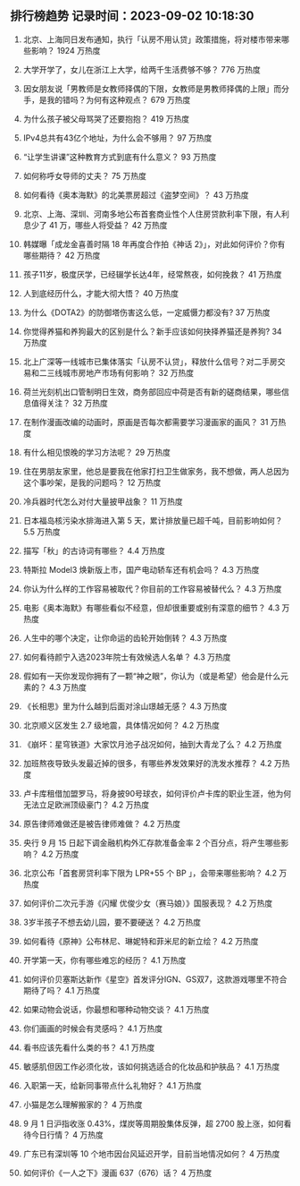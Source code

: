 
## 排行榜趋势 记录时间：2023-09-02 10:18:30
  
  1. 北京、上海同日发布通知，执行「认房不用认贷」政策措施，将对楼市带来哪些影响？ 1924 万热度
    
  2. 大学开学了，女儿在浙江上大学，给两千生活费够不够？ 776 万热度
    
  3. 因女朋友说「男教师是女教师择偶的下限，女教师是男教师择偶的上限」而分手，是我的错吗？为何有这种观点？ 679 万热度
    
  4. 为什么孩子被父母骂哭了还要抱抱？ 419 万热度
    
  5. IPv4总共有43亿个地址，为什么会不够用？ 97 万热度
    
  6. “让学生讲课”这种教育方式到底有什么意义？ 93 万热度
    
  7. 如何称呼女导师的丈夫？ 75 万热度
    
  8. 如何看待《奥本海默》的北美票房超过《盗梦空间》？ 43 万热度
    
  9. 北京、上海、深圳、河南多地公布首套商业性个人住房贷款利率下限，有人利息少了 41 万，哪些人将受益？ 42 万热度
    
  10. 韩媒曝「成龙金喜善时隔 18 年再度合作拍《神话 2》」，对此如何评价？你有哪些期待？ 42 万热度
    
  11. 孩子11岁，极度厌学，已经辍学长达4年，经常熬夜，如何挽救？ 41 万热度
    
  12. 人到底经历什么，才能大彻大悟？ 40 万热度
    
  13. 为什么《DOTA2》的防御塔伤害这么低，一定威慑力都没有? 37 万热度
    
  14. 你觉得养猫和养狗最大的区别是什么？新手应该如何抉择养猫还是养狗? 34 万热度
    
  15. 北上广深等一线城市已集体落实「认房不认贷」，释放什么信号？对二手房交易和二三线城市房地产市场有何影响？ 32 万热度
    
  16. 荷兰光刻机出口管制明日生效，商务部回应中荷是否有新的磋商结果，哪些信息值得关注？ 32 万热度
    
  17. 在制作漫画改编的动画时，原画是否每次都需要学习漫画家的画风？ 31 万热度
    
  18. 有什么相见恨晚的学习方法呢？ 29 万热度
    
  19. 住在男朋友家里，他总是要我在他家打扫卫生做家务，我不想做，两人总因为这个事吵架，是我的问题吗？ 12 万热度
    
  20. 冷兵器时代怎么对付大量披甲战象？ 11 万热度
    
  21. 日本福岛核污染水排海进入第 5 天，累计排放量已超千吨，目前影响如何？ 5.5 万热度
    
  22. 描写「秋」的古诗词有哪些？ 4.4 万热度
    
  23. 特斯拉 Model3 焕新版上市，国产电动轿车还有机会吗？ 4.3 万热度
    
  24. 你认为什么样的工作容易被取代？你目前的工作容易被替代么？ 4.3 万热度
    
  25. 电影《奥本海默》有哪些看似不经意，但却很重要或别有深意的细节？ 4.3 万热度
    
  26. 人生中的哪个决定，让你命运的齿轮开始倒转？ 4.3 万热度
    
  27. 如何看待颜宁入选2023年院士有效候选人名单？ 4.3 万热度
    
  28. 假如有一天你发现你拥有了一颗“神之眼”，你认为（或是希望）他会是什么元素的？ 4.3 万热度
    
  29. 《长相思》里为什么越到后面对涂山璟越无感？ 4.3 万热度
    
  30. 北京顺义区发生 2.7 级地震，具体情况如何？ 4.2 万热度
    
  31. 《崩坏：星穹铁道》大家饮月池子战况如何，抽到大青龙了么？ 4.2 万热度
    
  32. 加班熬夜导致头发最近掉的很多，有哪些养发效果好的洗发水推荐？ 4.2 万热度
    
  33. 卢卡库租借加盟罗马，将身披90号球衣，如何评价卢卡库的职业生涯，他为何无法立足欧洲顶级豪门？ 4.2 万热度
    
  34. 原告律师难做还是被告律师难做？ 4.2 万热度
    
  35. 央行 9 月 15 日起下调金融机构外汇存款准备金率 2 个百分点，将产生哪些影响？ 4.2 万热度
    
  36. 北京公布「首套房贷利率下限为  LPR+55 个 BP 」，会带来哪些影响？ 4.2 万热度
    
  37. 如何评价二次元手游《闪耀 优俊少女（赛马娘）》国服表现？ 4.2 万热度
    
  38. 3岁半孩子不想去幼儿园，要不要硬送？ 4.2 万热度
    
  39. 如何看待《原神》公布林尼、琳妮特和菲米尼的新立绘？ 4.2 万热度
    
  40. 开学第一天，你有哪些难忘的经历？ 4.1 万热度
    
  41. 如何评价贝塞斯达新作《星空》首发评分IGN、GS双7，这款游戏哪里不符合期待了吗？ 4.1 万热度
    
  42. 如果动物会说话，你最想和哪种动物交谈？ 4.1 万热度
    
  43. 你们画画的时候会有灵感吗？ 4.1 万热度
    
  44. 看书应该先看什么类的书？ 4.1 万热度
    
  45. 敏感肌但因工作必须化妆，该如何挑选适合的化妆品和护肤品？ 4.1 万热度
    
  46. 入职第一天，给新同事带点什么礼物好？ 4.1 万热度
    
  47. 小猫是怎么理解搬家的？ 4 万热度
    
  48. 9 月 1 日沪指收涨 0.43%，煤炭等周期股集体反弹，超 2700 股上涨，如何看待今日行情？ 4 万热度
    
  49. 广东已有深圳等 10 个地市因台风延迟开学，目前当地情况如何？ 4 万热度
    
  50. 如何评价《一人之下》漫画 637（676）话？ 4 万热度
    
